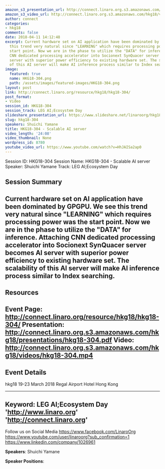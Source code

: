 ```yaml
---
amazon_s3_presentation_url: http://connect.linaro.org.s3.amazonaws.com/hkg18/presentations/hkg18-304.pdf
amazon_s3_video_url: http://connect.linaro.org.s3.amazonaws.com/hkg18/videos/hkg18-304.mp4
author: connect
categories:
- hkg18
comments: false
date: 2018-04-11 14:12:48
excerpt: Current hardware set on AI application have been dominated by GPGPU. We see
  this trend very natural since "LEARNING" which requires processing power was the
  start point. Now we are in the phase to utilize the "DATA" for inference. Attaching
  CNN dedicated processing accelerator into Socionext SynQuacer server becomes AI
  server with superior power efficiency to existing hardware set. The scalability
  of this AI server will make AI inference process similar to Index searching.
image:
  featured: true
  name: HKG18-304.png
  path: /assets/images/featured-images/HKG18-304.png
layout: post
link: http://connect.linaro.org/resource/hkg18/hkg18-304/
post_format:
- Video
session_id: HKG18-304
session_track: LEG AI;Ecosystem Day
slideshare_presentation_url: https://www.slideshare.net/linaroorg/hkg18304-scalable-ai-server
slug: hkg18-304
speakers: Shuichi Yamane
title: HKG18-304 - Scalable AI server
video_length: '24:08'
video_thumbnail: None
wordpress_id: 8780
youtube_video_url: https://www.youtube.com/watch?v=HhJAISa2ap0
---
```


Session ID: HKG18-304
Session Name: HKG18-304 - Scalable AI server
Speaker: Shuichi Yamane
Track: LEG AI;Ecosystem Day


## Session Summary
Current hardware set on AI application have been dominated by GPGPU. We see this trend very natural since "LEARNING" which requires processing power was the start point. Now we are in the phase to utilize the "DATA" for inference. Attaching CNN dedicated processing accelerator into Socionext SynQuacer server becomes AI server with superior power efficiency to existing hardware set. The scalability of this AI server will make AI inference process similar to Index searching.
---------------------------------------------------
## Resources
Event Page: http://connect.linaro.org/resource/hkg18/hkg18-304/
Presentation: http://connect.linaro.org.s3.amazonaws.com/hkg18/presentations/hkg18-304.pdf
Video: http://connect.linaro.org.s3.amazonaws.com/hkg18/videos/hkg18-304.mp4
 ---------------------------------------------------
## Event Details
hkg18
19-23 March 2018 
Regal Airport Hotel Hong Kong

---------------------------------------------------
Keyword: LEG AI;Ecosystem Day
'http://www.linaro.org'
'http://connect.linaro.org'
---------------------------------------------------
Follow us on Social Media
https://www.facebook.com/LinaroOrg
https://www.youtube.com/user/linaroorg?sub_confirmation=1
https://www.linkedin.com/company/1026961

**Speakers**: Shuichi Yamane

**Speaker Positions**: